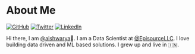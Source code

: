 # About Me
[![GitHub](https://img.shields.io/badge/GitHub-%40aishwarya-239a3b.svg)](https://github.com/aishwarya-agrawal)
[![Twitter](https://img.shields.io/badge/Twitter-%40aishwarya-58a1f2.svg)](https://twitter.com/Aishwaryaagrwal)
[![LinkedIn](https://img.shields.io/badge/Linked-in-0c66c3.svg)](https://www.linkedin.com/in/aishwaryaagrawal/)

Hi there, I am [@aishwarya](https://github.com/aishwarya-agrawal)👋. I am a Data Scientist at [@EpisourceLLC](https://github.com/EpisourceLLC). I love building data driven and ML based solutions. I grew up and live in 🇮🇳.


<!--
**aishwarya-agrawal/aishwarya-agrawal** is a ✨ _special_ ✨ repository because its `README.md` (this file) appears on your GitHub profile.

Here are some ideas to get you started:

- 🔭 I’m currently working on ...
- 🌱 I’m currently learning ...
- 👯 I’m looking to collaborate on ...
- 🤔 I’m looking for help with ...
- 💬 Ask me about ...
- 📫 How to reach me: ...
- 😄 Pronouns: ...
- ⚡ Fun fact: ...
-->
